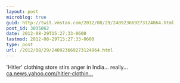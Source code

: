 ```yaml
---
layout: post
microblog: true
guid: http://twit.vmstan.com/2012/08/29/240923669273124864.html
post_id: 3035062
date: 2012-08-29T15:27:33-0600
lastmod: 2012-08-29T15:27:33-0600
type: post
url: /2012/08/29/240923669273124864.html
---
```

'Hitler' clothing store stirs anger in India... really... <a href="http://ca.news.yahoo.com/hitler-clothing-store-stirs-anger-india-133743884.html">ca.news.yahoo.com/hitler-clothin…</a>
